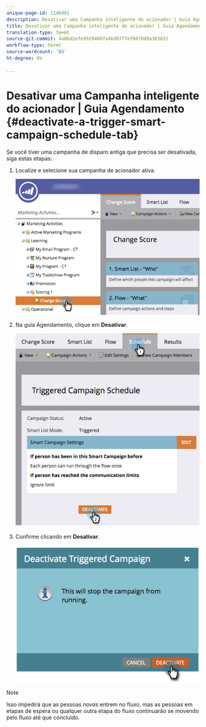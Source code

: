 ```yaml
---
unique-page-id: 1146991
description: Desativar uma Campanha inteligente do acionador | Guia Agendamento - Documentos do Marketing - Documentação do produto
title: Desativar uma Campanha inteligente do acionador | Guia Agendamento
translation-type: tm+mt
source-git-commit: 4a0bd2efe99284807a46d07ffef0070d9a303631
workflow-type: tm+mt
source-wordcount: '85'
ht-degree: 0%

---
```



# Desativar uma Campanha inteligente do acionador | Guia Agendamento {#deactivate-a-trigger-smart-campaign-schedule-tab}

Se você tiver uma campanha de disparo antiga que precisa ser desativada, siga estas etapas:

1. Localize e selecione sua campanha de acionador ativa.

   ![](assets/selectprogram-hands.png)

1. Na guia Agendamento, clique em **Desativar**.

   ![](assets/deactivateprogram-hands.png)

1. Confirme clicando em **Desativar**.

   ![](assets/image2014-9-22-13-3a59-3a6.png)

>[!NOTE]
>
>Isso impedirá que as pessoas *novas* entrem no fluxo, mas as pessoas em etapas de espera ou qualquer outra etapa do fluxo continuarão se movendo pelo fluxo até que concluído.
